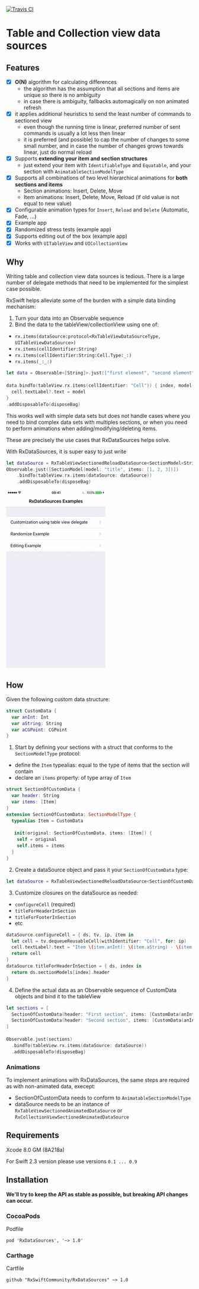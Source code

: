 [![Travis CI](https://travis-ci.org/RxSwiftCommunity/RxDataSources.svg?branch=master)](https://travis-ci.org/RxSwiftCommunity/RxDataSources)

Table and Collection view data sources
======================================

## Features

- [x] **O(N)** algorithm for calculating differences
  - the algorithm has the assumption that all sections and items are unique so there is no ambiguity
  - in case there is ambiguity, fallbacks automagically on non animated refresh
- [x] it applies additional heuristics to send the least number of commands to sectioned view
  - even though the running time is linear, preferred number of sent commands is usually a lot less then linear
  - it is preferred (and possible) to cap the number of changes to some small number, and in case the number of changes grows towards linear, just do normal reload
- [x] Supports **extending your item and section structures**
  - just extend your item with `IdentifiableType` and `Equatable`, and your section with `AnimatableSectionModelType`
- [x] Supports all combinations of two level hierarchical animations for **both sections and items**
  - Section animations: Insert, Delete, Move
  - Item animations: Insert, Delete, Move, Reload (if old value is not equal to new value)
- [x] Configurable animation types for `Insert`, `Reload` and `Delete` (Automatic, Fade, ...)
- [x] Example app
- [x] Randomized stress tests (example app)
- [x] Supports editing out of the box (example app)
- [x] Works with `UITableView` and `UICollectionView`

## Why
Writing table and collection view data sources is tedious. There is a large number of delegate methods that need to be implemented for the simplest case possible.

RxSwift helps alleviate some of the burden with a simple data binding mechanism:
1) Turn your data into an Observable sequence
2) Bind the data to the tableView/collectionView using one of:
  - `rx.items(dataSource:protocol<RxTableViewDataSourceType, UITableViewDataSource>)`
  - `rx.items(cellIdentifier:String)`
  - `rx.items(cellIdentifier:String:Cell.Type:_:)`
  - `rx.items(_:_:)`

```swift
let data = Observable<[String]>.just(["first element", "second element", "third element"])

data.bindTo(tableView.rx.items(cellIdentifier: "Cell")) { index, model, cell in
  cell.textLabel?.text = model
}
.addDisposableTo(disposeBag)
```

This works well with simple data sets but does not handle cases where you need to bind complex data sets with multiples sections, or when you need to perform animations when adding/modifying/deleting items.  

These are precisely the use cases that RxDataSources helps solve.

With RxDataSources, it is super easy to just write

```swift
let dataSource = RxTableViewSectionedReloadDataSource<SectionModel<String, Int>>()
Observable.just([SectionModel(model: "title", items: [1, 2, 3])])
    .bindTo(tableView.rx.items(dataSource: dataSource))
    .addDisposableTo(disposeBag)
```
![RxDataSources example app](https://raw.githubusercontent.com/kzaher/rxswiftcontent/rxdatasources/RxDataSources.gif)

## How
Given the following custom data structure:
```swift
struct CustomData {
  var anInt: Int
  var aString: String
  var aCGPoint: CGPoint
}
```

1) Start by defining your sections with a struct that conforms to the `SectionModelType` protocol:
  - define the `Item` typealias: equal to the type of items that the section will contain
  - declare an `items` property: of type array of `Item`

```swift
struct SectionOfCustomData {
  var header: String    
  var items: [Item]
}
extension SectionOfCustomData: SectionModelType {
  typealias Item = CustomData
  
   init(original: SectionOfCustomData, items: [Item]) {
    self = original
    self.items = items
  } 
}
```

2) Create a dataSource object and pass it your `SectionOfCustomData` type:
```swift 
let dataSource = RxTableViewSectionedReloadDataSource<SectionOfCustomData>()
```

3) Customize closures on the dataSource as needed:
- `configureCell` (required)
- `titleForHeaderInSection`
- `titleForFooterInSection`
- etc

```swift 
dataSource.configureCell = { ds, tv, ip, item in
  let cell = tv.dequeueReusableCell(withIdentifier: "Cell", for: ip)
  cell.textLabel?.text = "Item \(item.anInt): \(item.aString) - \(item.aCGPoint.x):\(item.aCGPoint.y)"
  return cell
}
dataSource.titleForHeaderInSection = { ds, index in
  return ds.sectionModels[index].header
}
```

4) Define the actual data as an Observable sequence of CustomData objects and bind it to the tableView
```swift 
let sections = [
  SectionOfCustomData(header: "First section", items: [CustomData(anInt: 0, aString: "zero", aCGPoint: CGPoint.zero), CustomData(anInt: 1, aString: "one", aCGPoint: CGPoint(x: 1, y: 1)) ]),
  SectionOfCustomData(header: "Second section", items: [CustomData(anInt: 2, aString: "two", aCGPoint: CGPoint(x: 2, y: 2)), CustomData(anInt: 3, aString: "three", aCGPoint: CGPoint(x: 3, y: 3)) ])
]

Observable.just(sections)
  .bindTo(tableView.rx.items(dataSource: dataSource))
  .addDisposableTo(disposeBag)
```


### Animations
To implement animations with RxDataSources, the same steps are required as with non-animated data, execept:
- SectionOfCustomData needs to conform to `AnimatableSectionModelType`
- dataSource needs to be an instance of `RxTableViewSectionedAnimatedDataSource` or `RxCollectionViewSectionedAnimatedDataSource`


## Requirements

Xcode 8.0 GM (8A218a)

For Swift 2.3 version please use versions `0.1 ... 0.9`

## Installation

**We'll try to keep the API as stable as possible, but breaking API changes can occur.**

### CocoaPods

Podfile
```
pod 'RxDataSources', '~> 1.0'
```

### Carthage

Cartfile
```
github "RxSwiftCommunity/RxDataSources" ~> 1.0
```
